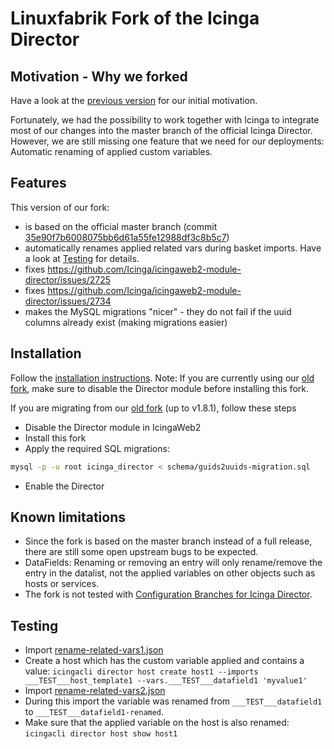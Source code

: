 # Linuxfabrik Fork of the Icinga Director

## Motivation - Why we forked

Have a look at the [previous version](https://github.com/Linuxfabrik/icingaweb2-module-director/blob/feature/uuid-baskets/README.md) for our initial motivation.

Fortunately, we had the possibility to work together with Icinga to integrate most of our changes into the master branch of the official Icinga Director.
However, we are still missing one feature that we need for our deployments: Automatic renaming of applied custom variables.

## Features

This version of our fork:

* is based on the official master branch (commit [35e90f7b6008075bb6d61a55fe12988df3c8b5c7](https://github.com/Icinga/icingaweb2-module-director/tree/35e90f7b6008075bb6d61a55fe12988df3c8b5c7))
* automatically renames applied related vars during basket imports. Have a look at [Testing](#Testing) for details.
* fixes https://github.com/Icinga/icingaweb2-module-director/issues/2725
* fixes https://github.com/Icinga/icingaweb2-module-director/issues/2734
* makes the MySQL migrations "nicer" - they do not fail if the uuid columns already exist (making migrations easier)


## Installation

Follow the [installation instructions](doc/02-Installation.md.d/From-Source.md). Note: If you are currently using our [old fork](https://git.linuxfabrik.ch/linuxfabrik/icingaweb2-module-director), make sure to disable the Director module before installing this fork.

If you are migrating from our [old fork](https://git.linuxfabrik.ch/linuxfabrik/icingaweb2-module-director) (up to v1.8.1), follow these steps
* Disable the Director module in IcingaWeb2
* Install this fork
* Apply the required SQL migrations:
```bash
mysql -p -u root icinga_director < schema/guids2uuids-migration.sql
```
* Enable the Director


## Known limitations

* Since the fork is based on the master branch instead of a full release, there are still some open upstream bugs to be expected.
* DataFields: Renaming or removing an entry will only rename/remove the entry in the datalist, not the applied variables on other objects such as hosts or services.
* The fork is not tested with [Configuration Branches for Icinga Director](https://icinga.com/docs/icinga-director-branches/latest/).


## Testing

* Import [rename-related-vars1.json](https://github.com/Linuxfabrik/icingaweb2-module-director/blob/feature/basket-rename-vars/test/php/library/Director/Objects/json/rename-related-vars1.json)
* Create a host which has the custom variable applied and contains a value: `icingacli director host create host1 --imports ___TEST___host_template1 --vars.___TEST___datafield1 'myvalue1'`
* Import [rename-related-vars2.json](https://github.com/Linuxfabrik/icingaweb2-module-director/blob/feature/basket-rename-vars/test/php/library/Director/Objects/json/rename-related-vars2.json)
* During this import the variable was renamed from `___TEST___datafield1` to `___TEST___datafield1-renamed`.
* Make sure that the applied variable on the host is also renamed: `icingacli director host show host1`
